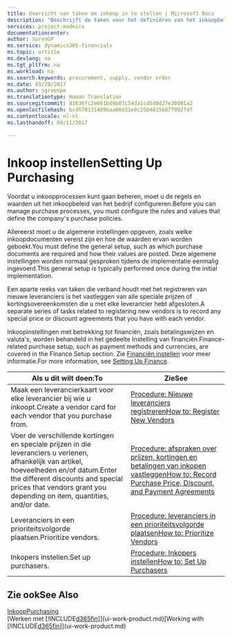 ```yaml
---
title: Overzicht van taken om inkoop in te stellen | Microsoft Docs
description: "Beschrijft de taken voor het definiëren van het inkoopbeleid van uw bedrijf en het instellen van uw inkoopprocessen."
services: project-madeira
documentationcenter: 
author: SorenGP
ms.service: dynamics365-financials
ms.topic: article
ms.devlang: na
ms.tgt_pltfrm: na
ms.workload: na
ms.search.keywords: procurement, supply, vendor order
ms.date: 03/29/2017
ms.author: sgroespe
ms.translationtype: Human Translation
ms.sourcegitcommit: 81636fc2e661bd9b07c54da1cd5d0d27e30d01a2
ms.openlocfilehash: bc4578131489baa66d31e8c25b4815b87f992fdf
ms.contentlocale: nl-nl
ms.lasthandoff: 09/11/2017

---
```

# <a name="setting-up-purchasing"></a><span data-ttu-id="3267a-103">Inkoop instellen</span><span class="sxs-lookup"><span data-stu-id="3267a-103">Setting Up Purchasing</span></span>
<span data-ttu-id="3267a-104">Voordat u inkoopprocessen kunt gaan beheren, moet u de regels en waarden uit het inkoopbeleid van het bedrijf configureren.</span><span class="sxs-lookup"><span data-stu-id="3267a-104">Before you can manage purchase processes, you must configure the rules and values that define the company's purchase policies.</span></span>

<span data-ttu-id="3267a-105">Allereerst moet u de algemene instellingen opgeven, zoals welke inkoopdocumenten vereist zijn en hoe de waarden ervan worden geboekt.</span><span class="sxs-lookup"><span data-stu-id="3267a-105">You must define the general setup, such as which purchase documents are required and how their values are posted.</span></span> <span data-ttu-id="3267a-106">Deze algemene instellingen worden normaal gesproken tijdens de implementatie eenmalig ingevoerd.</span><span class="sxs-lookup"><span data-stu-id="3267a-106">This general setup is typically performed once during the initial implementation.</span></span>

<span data-ttu-id="3267a-107">Een aparte reeks van taken die verband houdt met het registreren van nieuwe leveranciers is het vastleggen van alle speciale prijzen of kortingsovereenkomsten die u met elke leverancier hebt afgesloten.</span><span class="sxs-lookup"><span data-stu-id="3267a-107">A separate series of tasks related to registering new vendors is to record any special price or discount agreements that you have with each vendor.</span></span>

<span data-ttu-id="3267a-108">Inkoopinstellingen met betrekking tot financiën, zoals betalingswijzen en valuta's, worden behandeld in het gedeelte Instelling van financiën.</span><span class="sxs-lookup"><span data-stu-id="3267a-108">Finance-related purchase setup, such as payment methods and currencies, are covered in the Finance Setup section.</span></span> <span data-ttu-id="3267a-109">Zie [Financiën instellen](finance-setup-finance.md) voor meer informatie.</span><span class="sxs-lookup"><span data-stu-id="3267a-109">For more information, see [Setting Up Finance](finance-setup-finance.md).</span></span>

| <span data-ttu-id="3267a-110">Als u dit wilt doen:</span><span class="sxs-lookup"><span data-stu-id="3267a-110">To</span></span> | <span data-ttu-id="3267a-111">Zie</span><span class="sxs-lookup"><span data-stu-id="3267a-111">See</span></span> |
| --- | --- |
| <span data-ttu-id="3267a-112">Maak een leverancierkaart voor elke leverancier bij wie u inkoopt.</span><span class="sxs-lookup"><span data-stu-id="3267a-112">Create a vendor card for each vendor that you purchase from.</span></span> |[<span data-ttu-id="3267a-113">Procedure: Nieuwe leveranciers registreren</span><span class="sxs-lookup"><span data-stu-id="3267a-113">How to: Register New Vendors</span></span>](purchasing-how-register-new-vendors.md) |
| <span data-ttu-id="3267a-114">Voer de verschillende kortingen en speciale prijzen in die leveranciers u verlenen, afhankelijk van artikel, hoeveelheden en/of datum.</span><span class="sxs-lookup"><span data-stu-id="3267a-114">Enter the different discounts and special prices that vendors grant you depending on item, quantities, and/or date.</span></span> |[<span data-ttu-id="3267a-115">Procedure: afspraken over prijzen, kortingen en betalingen van inkopen vastleggen</span><span class="sxs-lookup"><span data-stu-id="3267a-115">How to: Record Purchase Price, Discount, and Payment Agreements</span></span>](purchasing-how-record-purchase-price-discount-payment-agreements.md) |
| <span data-ttu-id="3267a-116">Leveranciers in een prioriteitsvolgorde plaatsen.</span><span class="sxs-lookup"><span data-stu-id="3267a-116">Prioritize vendors.</span></span> |[<span data-ttu-id="3267a-117">Procedure: leveranciers in een prioriteitsvolgorde plaatsen</span><span class="sxs-lookup"><span data-stu-id="3267a-117">How to: Prioritize Vendors</span></span>](purchasing-how-prioritize-vendors.md) |
| <span data-ttu-id="3267a-118">Inkopers instellen.</span><span class="sxs-lookup"><span data-stu-id="3267a-118">Set up purchasers.</span></span> |[<span data-ttu-id="3267a-119">Procedure: Inkopers instellen</span><span class="sxs-lookup"><span data-stu-id="3267a-119">How to: Set Up Purchasers</span></span>](purchasing-how-setup-purchasers.md) |

## <a name="see-also"></a><span data-ttu-id="3267a-120">Zie ook</span><span class="sxs-lookup"><span data-stu-id="3267a-120">See Also</span></span>
[<span data-ttu-id="3267a-121">Inkoop</span><span class="sxs-lookup"><span data-stu-id="3267a-121">Purchasing</span></span>](purchasing-manage-purchasing.md)  
<span data-ttu-id="3267a-122">[Werken met [!INCLUDE[d365fin](includes/d365fin_md.md)]](ui-work-product.md)</span><span class="sxs-lookup"><span data-stu-id="3267a-122">[Working with [!INCLUDE[d365fin](includes/d365fin_md.md)]](ui-work-product.md)</span></span>

